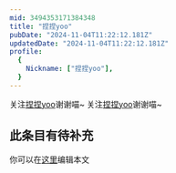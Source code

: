 ```yaml
---
mid: 3494353171384348
title: "捏捏yoo"
pubDate: "2024-11-04T11:22:12.181Z"
updatedDate: "2024-11-04T11:22:12.181Z"
profile:
  {
    Nickname: ["捏捏yoo"],
  }
---
```


关注[捏捏yoo](https://space.bilibili.com/3494353171384348)谢谢喵~ 关注[捏捏yoo](https://space.bilibili.com/3494353171384348)谢谢喵~

## 此条目有待补充
你可以在[这里](https://github.com/Yuhanawa/VTuber.ICU-Content/edit/master/v/捏捏yoo/index.md)编辑本文
